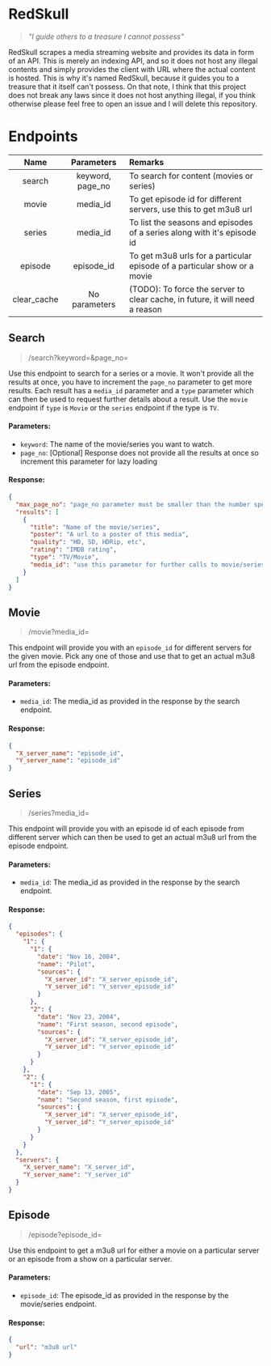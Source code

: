 # RedSkull

> _"I guide others to a treasure I cannot possess"_

RedSkull scrapes a media streaming website and provides its data in form of an API. This is merely an indexing API,
and so it does not host any illegal contents and simply provides the client with URL where the actual content is hosted.
This is why it's named RedSkull, because it guides you to a treasure that it itself can't possess. On that note, I think
that this project does not break any laws since it does not host anything illegal, if you think otherwise please feel
free to open an issue and I will delete this repository.

# Endpoints

|    Name     |    Parameters    | Remarks                                                                      |
|:-----------:|:----------------:|:-----------------------------------------------------------------------------|
|   search    | keyword, page_no | To search for content (movies or series)                                     |
|    movie    |     media_id     | To get episode id for different servers, use this to get m3u8 url            |
|   series    |     media_id     | To list the seasons and episodes of a series along with it's episode id      |
|   episode   |    episode_id    | To get m3u8 urls for a particular episode of a particular show or a movie    |
| clear_cache |  No parameters   | (TODO): To force the server to clear cache, in future, it will need a reason |

## Search

> <your-api-instance>/search?keyword=&page_no=

Use this endpoint to search for a series or a movie. It won't provide all the results at once, you have to increment the
`page_no` parameter to get more results. Each result has a `media_id` parameter and a `type` parameter which can then be
used to request further details about a result. Use the `movie` endpoint if `type` is `Movie` or the `series` endpoint
if the type is `TV`.

#### Parameters:

- `keyword`: The name of the movie/series you want to watch.
- `page_no`: [Optional] Response does not provide all the results at once so increment this parameter for lazy loading

#### Response:

```json
{
  "max_page_no": "page_no parameter must be smaller than the number specified here",
  "results": [
    {
      "title": "Name of the movie/series",
      "poster": "A url to a poster of this media",
      "quality": "HD, SD, HDRip, etc",
      "rating": "IMDB rating",
      "type": "TV/Movie",
      "media_id": "use this parameter for further calls to movie/series endpoint"
    }
  ]
}
```

## Movie

> <your-api-instance>/movie?media_id=

This endpoint will provide you with an `episode_id` for different servers for the given movie. Pick any one of those and
use that to get an actual m3u8 url from the episode endpoint.

#### Parameters:

- `media_id`: The media_id as provided in the response by the search endpoint.

#### Response:

```json
{
  "X_server_name": "episode_id",
  "Y_server_name": "episode_id"
}
```

## Series

> <your-api-instance>/series?media_id=

This endpoint will provide you with an episode id of each episode from different server which can then be used to get an
actual m3u8 url from the episode endpoint.

#### Parameters:

- `media_id`: The media_id as provided in the response by the search endpoint.

#### Response:

```json
{
  "episodes": {
    "1": {
      "1": {
        "date": "Nov 16, 2004",
        "name": "Pilot",
        "sources": {
          "X_server_id": "X_server_episode_id",
          "Y_server_id": "Y_server_episode_id"
        }
      },
      "2": {
        "date": "Nov 23, 2004",
        "name": "First season, second episode",
        "sources": {
          "X_server_id": "X_server_episode_id",
          "Y_server_id": "Y_server_episode_id"
        }
      }
    },
    "2": {
      "1": {
        "date": "Sep 13, 2005",
        "name": "Second season, first episode",
        "sources": {
          "X_server_id": "X_server_episode_id",
          "Y_server_id": "Y_server_episode_id"
        }
      }
    }
  },
  "servers": {
    "X_server_name": "X_server_id",
    "Y_server_name": "Y_server_id"
  }
}
```

## Episode

> <your-api-instance>/episode?episode_id=

Use this endpoint to get a m3u8 url for either a movie on a particular server or an episode from a show on a particular
server.

#### Parameters:

- `episode_id`: The episode_id as provided in the response by the movie/series endpoint.

#### Response:

```json
{
  "url": "m3u8 url"
}
```
